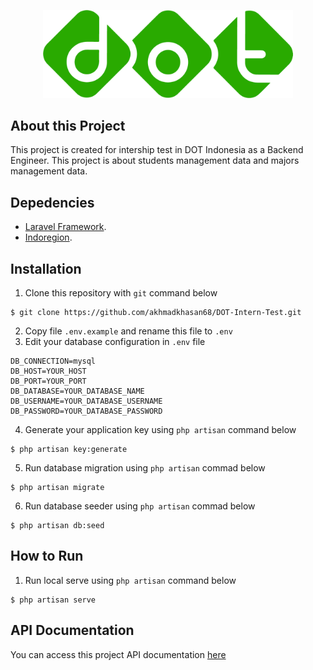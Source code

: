 <p align="center"><img src="https://raw.githubusercontent.com/akhmadkhasan68/DOT-Intern-Test/master/public/assets/media/logos/logo-1.png" width="400">
</p>

## About this Project

This project is created for intership test in DOT Indonesia as a Backend Engineer. This project is about students management data and majors management data. 

## Depedencies

- [Laravel Framework](https://laravel.com/).
- [Indoregion](https://github.com/azishapidin/indoregion).

## Installation
1. Clone this repository with `git` command below
```console
$ git clone https://github.com/akhmadkhasan68/DOT-Intern-Test.git
```
2. Copy file `.env.example` and rename this file to `.env`
3. Edit your database configuration in `.env` file
```console
DB_CONNECTION=mysql
DB_HOST=YOUR_HOST
DB_PORT=YOUR_PORT
DB_DATABASE=YOUR_DATABASE_NAME
DB_USERNAME=YOUR_DATABASE_USERNAME
DB_PASSWORD=YOUR_DATABASE_PASSWORD
```
4. Generate your application key using `php artisan` command below
```console
$ php artisan key:generate
```
5. Run database migration using `php artisan` commad below
```console
$ php artisan migrate
```
6. Run database seeder using `php artisan` commad below
```console
$ php artisan db:seed
```

## How to Run
1. Run local serve using `php artisan` command below
```console
$ php artisan serve
```

## API Documentation

You can access this project API documentation [here](https://documenter.getpostman.com/view/9987865/UzJFvJQL)
